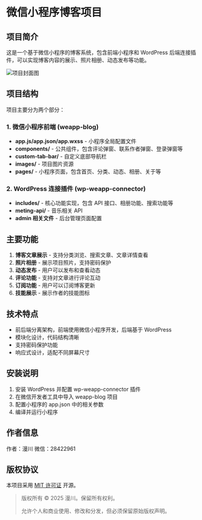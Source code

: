 # 微信小程序博客项目

## 项目简介

这是一个基于微信小程序的博客系统，包含前端小程序和 WordPress 后端连接插件，可以实现博客内容的展示、照片相册、动态发布等功能。

![项目封面图](https://img.alicdn.com/imgextra/i1/2962834860/O1CN01iF5U1Z1llvyHF2uay_!!2962834860.jpg?t=1758371119000)

## 项目结构

项目主要分为两个部分：

### 1. 微信小程序前端 (weapp-blog)
- **app.js/app.json/app.wxss** - 小程序全局配置文件
- **components/** - 公共组件，包含评论弹窗、联系作者弹窗、登录弹窗等
- **custom-tab-bar/** - 自定义底部导航栏
- **images/** - 项目图片资源
- **pages/** - 小程序页面，包含首页、分类、动态、相册、关于等

### 2. WordPress 连接插件 (wp-weapp-connector)
- **includes/** - 核心功能实现，包含 API 接口、相册功能、搜索功能等
- **meting-api/** - 音乐相关 API
- **admin 相关文件** - 后台管理页面配置

## 主要功能

1. **博客文章展示** - 支持分类浏览、搜索文章、文章详情查看
2. **照片相册** - 展示项目照片，支持密码保护
3. **动态发布** - 用户可以发布和查看动态
4. **评论功能** - 支持对文章进行评论互动
5. **订阅功能** - 用户可以订阅博客更新
6. **技能展示** - 展示作者的技能图标

## 技术特点

- 前后端分离架构，前端使用微信小程序开发，后端基于 WordPress
- 模块化设计，代码结构清晰
- 支持密码保护功能
- 响应式设计，适配不同屏幕尺寸

## 安装说明

1. 安装 WordPress 并配置 wp-weapp-connector 插件
2. 在微信开发者工具中导入 weapp-blog 项目
3. 配置小程序的 app.json 中的相关参数
4. 编译并运行小程序

## 作者信息

作者：漫川
微信：28422961

## 版权协议

本项目采用 [MIT 许可证](https://opensource.org/licenses/MIT) 开源。

> 版权所有 © 2025 漫川。保留所有权利。
> 
> 允许个人和商业使用、修改和分发，但必须保留原始版权声明。
